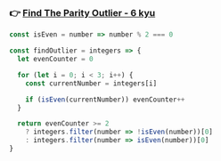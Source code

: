 ### :point_right: [Find The Parity Outlier - 6 kyu](https://www.codewars.com/kata/5526fc09a1bbd946250002dc)

```javascript
const isEven = number => number % 2 === 0

const findOutlier = integers => {
  let evenCounter = 0

  for (let i = 0; i < 3; i++) {
    const currentNumber = integers[i]

    if (isEven(currentNumber)) evenCounter++
  }

  return evenCounter >= 2
    ? integers.filter(number => !isEven(number))[0]
    : integers.filter(number => isEven(number))[0]
}
```
